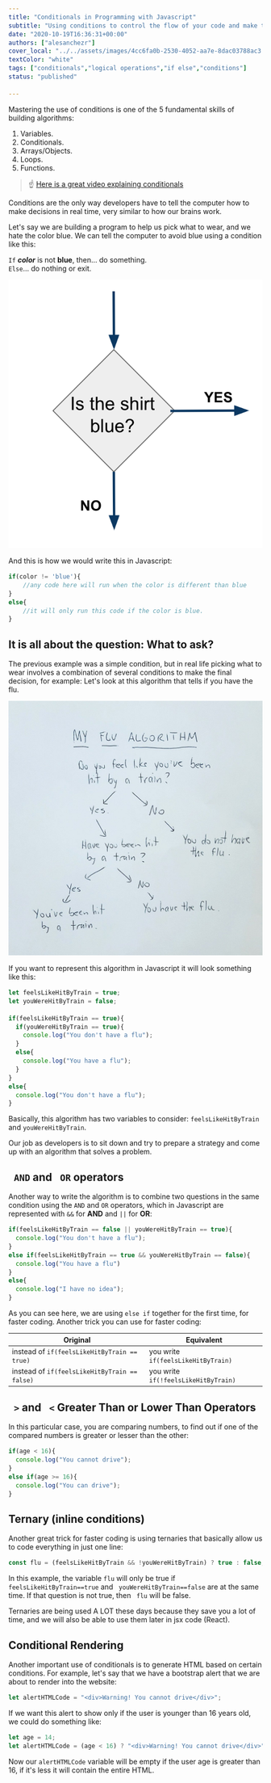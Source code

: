 ```yaml
---
title: "Conditionals in Programming with Javascript"
subtitle: "Using conditions to control the flow of your code and make the computer obey"
date: "2020-10-19T16:36:31+00:00"
authors: ["alesanchezr"]
cover_local: "../../assets/images/4cc6fa0b-2530-4052-aa7e-8dac03788ac3.png"
textColor: "white"
tags: ["conditionals","logical operations","if else","conditions"]
status: "published"

---
```


Mastering the use of conditions is one of the 5 fundamental skills of building algorithms:

1. Variables.
2. Conditionals. 
3. Arrays/Objects.
4. Loops.
5. Functions.

> :point_up: [Here is a great video explaining conditionals](https://www.youtube.com/watch?v=Lp-Du2fKoug&list=PL4cUxeGkcC9i9Ae2D9Ee1RvylH38dKuET)

Conditions are the only way developers have to tell the computer how to make decisions in real time, very similar to how our brains work.

Let's say we are building a program to help us pick what to wear, and we hate the color blue. We can tell the computer to avoid blue using a condition like this:
  
`If` ***color*** is not **blue**, then... do something.  
`Else`... do nothing or exit.
  
![Conditionals](../../assets/images/e73b673e-d744-45a7-a1ed-61a1dae49560.png)

And this is how we would write this in Javascript:

```js
if(color != 'blue'){
    //any code here will run when the color is different than blue
}
else{
    //it will only run this code if the color is blue.
}
```

## It is all about the question: What to ask?

The previous example was a simple condition, but in real life picking what to wear involves a combination of several conditions to make the final decision, for example: Let's look at this algorithm that tells if you have the flu.

![Hit by a flu or have a cold](../../assets/images/03ed6b76-0ee0-4b04-bd45-0fb58ae6f800.jpeg)

If you want to represent this algorithm in Javascript it will look something like this:

```js
let feelsLikeHitByTrain = true;
let youWereHitByTrain = false;

if(feelsLikeHitByTrain == true){
  if(youWereHitByTrain == true){
    console.log("You don't have a flu");
  }
  else{
    console.log("You have a flu");
  }
}
else{
  console.log("You don't have a flu");
}
```

Basically, this algorithm has two variables to consider: ` feelsLikeHitByTrain ` and ` youWereHitByTrain `.

Our job as developers is to sit down and try to prepare a strategy and come up with an algorithm that solves a problem.

## ` AND` and ` OR` operators

Another way to write the algorithm is to combine two questions in the same condition using the `AND` and `OR` operators, which in Javascript are represented with `&&` for **AND** and `||` for **OR**:

```js
if(feelsLikeHitByTrain == false || youWereHitByTrain == true){
  console.log("You don't have a flu");
}
else if(feelsLikeHitByTrain == true && youWereHitByTrain == false){
  console.log("You have a flu")
}
else{
  console.log("I have no idea");
}
```

As you can see here, we are using  `else if` together for the first time, for faster coding. Another trick you can use for faster coding:

| Original | Equivalent |
| --- | --- |
| instead of `if(feelsLikeHitByTrain == true)` | you write `if(feelsLikeHitByTrain)`  |
| instead of `if(feelsLikeHitByTrain == false)` | you write `if(!feelsLikeHitByTrain)` |

## ` >` and ` <` Greater Than or Lower Than Operators

In this particular case, you are comparing numbers, to find out if one of the compared numbers is greater or lesser than the other:

```js
if(age < 16){
  console.log("You cannot drive");
}
else if(age >= 16){
  console.log("You can drive");
}
```

## Ternary (inline conditions)

Another great trick for faster coding is using ternaries that basically allow us to code everything in just one line:

```js
const flu = (feelsLikeHitByTrain && !youWereHitByTrain) ? true : false;
```
In this example, the variable `flu` will only be true if ` feelsLikeHitByTrain==true` and ` youWereHitByTrain==false` are at the same time. If that question is not true, then ` flu` will be false.

Ternaries are being used A LOT these days because they save you a lot of time, and we will also be able to use them later in jsx code (React).

## Conditional Rendering

Another important use of conditionals is to generate HTML based on certain conditions. For example, let's say that we have a bootstrap alert that we are about to render into the website:

```js
let alertHTMLCode = "<div>Warning! You cannot drive</div>";
```

If we want this alert to show only if the user is younger than 16 years old, we could do something like:

```js
let age = 14;
let alertHTMLCode = (age < 16) ? "<div>Warning! You cannot drive</div>" : "";
```

Now our `alertHTMLCode` variable will be empty if the user age is greater than 16, if it's less it will contain the entire HTML.

<script async src="//jsfiddle.net/BreatheCode/bycgsnqt/7/embed/js,html,result/"></script>
